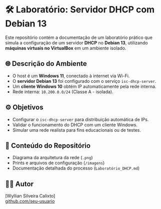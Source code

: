 # 🛠️ Laboratório: Servidor DHCP com Debian 13

Este repositório contém a documentação de um laboratório prático que simula a configuração de um servidor **DHCP** no **Debian 13**, utilizando **máquinas virtuais no VirtualBox** em um ambiente isolado.

## 🌐 Descrição do Ambiente

- O host é um **Windows 11**, conectado à internet via Wi-Fi.
- O **servidor Debian 13** foi configurado com o serviço `isc-dhcp-server`.
- Um **cliente Windows 10** obtém IP automaticamente pela rede interna.
- Rede interna: `10.200.0.0/24` (Classe A - isolada).

## ⚙️ Objetivos

- Configurar o `isc-dhcp-server` para distribuição automática de IPs.
- Validar o funcionamento do DHCP com um cliente Windows.
- Simular uma rede realista para fins educacionais ou de testes.

## 📂 Conteúdo do Repositório

- Diagrama da arquitetura da rede (`.png`)
- Prints e arquivos de configuração (`/imagens`)
- Documentação detalhada do processo (`Laboratório_DHCP.md`)

## 🧑‍💻 Autor

[Wyllian Silveira Calixto]  
[github.com/seu-usuario]([https://github.com/seu-usuario](https://github.com/WyllianSilveira))


